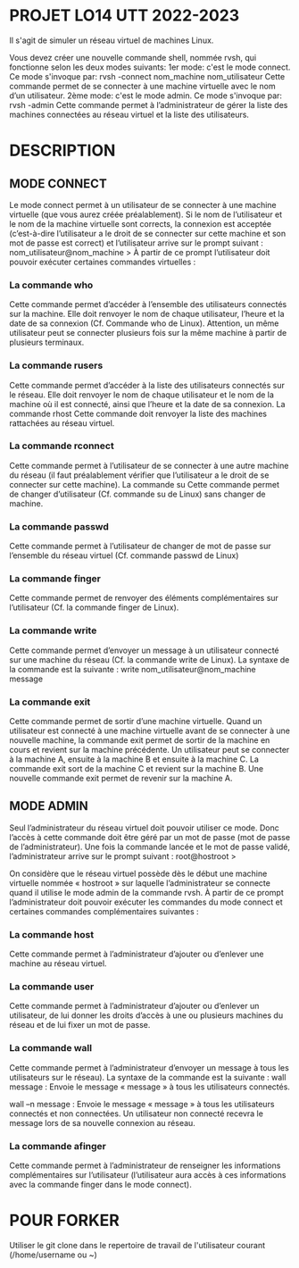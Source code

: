 # PROJET LO14 UTT 2022-2023

Il s'agit de simuler un réseau virtuel de machines Linux.

Vous devez créer une nouvelle commande shell, nommée rvsh,
qui fonctionne selon les deux modes suivants:
1er mode: c'est le mode connect. Ce mode s'invoque par:
rvsh -connect nom_machine nom_utilisateur
Cette commande permet de se connecter à une machine
virtuelle avec le nom d’un utilisateur.
2ème mode: c'est le mode admin. Ce mode s'invoque par:
rvsh -admin
Cette commande permet à l’administrateur de gérer la liste des
machines connectées au réseau virtuel et la liste des utilisateurs.

# DESCRIPTION

## MODE CONNECT

Le mode connect permet à un utilisateur de se connecter à une
machine virtuelle (que vous aurez créée préalablement). Si le
nom de l’utilisateur et le nom de la machine virtuelle sont
corrects, la connexion est acceptée (c’est-à-dire l’utilisateur a le
droit de se connecter sur cette machine et son mot de passe est
correct) et l’utilisateur arrive sur le prompt suivant :
nom_utilisateur@nom_machine >
À partir de ce prompt l’utilisateur doit pouvoir exécuter
certaines commandes virtuelles :

  ### La commande who
Cette commande permet d’accéder à l’ensemble des utilisateurs
connectés sur la machine. Elle doit renvoyer le nom de chaque
utilisateur, l’heure et la date de sa connexion (Cf. Commande
who de Linux). Attention, un même utilisateur peut se
connecter plusieurs fois sur la même machine à partir de
plusieurs terminaux.

  ### La commande rusers
Cette commande permet d’accéder à la liste des utilisateurs
connectés sur le réseau. Elle doit renvoyer le nom de chaque
utilisateur et le nom de la machine où il est connecté, ainsi que
l’heure et la date de sa connexion.
La commande rhost
Cette commande doit renvoyer la liste des machines rattachées
au réseau virtuel.

  ### La commande rconnect
Cette commande permet à l’utilisateur de se connecter à une
autre machine du réseau (il faut préalablement vérifier que
l’utilisateur a le droit de se connecter sur cette machine).
La commande su
Cette commande permet de changer d’utilisateur (Cf.
commande su de Linux) sans changer de machine.

  ### La commande passwd
Cette commande permet à l’utilisateur de changer de mot de
passe sur l’ensemble du réseau virtuel (Cf. commande passwd
de Linux)

  ### La commande finger
Cette commande permet de renvoyer des éléments
complémentaires sur l’utilisateur (Cf. la commande finger de
Linux).

  ### La commande write
Cette commande permet d’envoyer un message à un utilisateur
connecté sur une machine du réseau (Cf. la commande write de
Linux). La syntaxe de la commande est la suivante :
write nom_utilisateur@nom_machine message

  ### La commande exit
Cette commande permet de sortir d’une machine virtuelle.
Quand un utilisateur est connecté à une machine virtuelle avant
de se connecter à une nouvelle machine, la commande exit
permet de sortir de la machine en cours et revient sur la
machine précédente.
Un utilisateur peut se connecter à la machine A, ensuite à la
machine B et ensuite à la machine C. La commande exit sort de
la machine C et revient sur la machine B. Une nouvelle
commande exit permet de revenir sur la machine A.

## MODE ADMIN

Seul l’administrateur du réseau virtuel doit pouvoir utiliser ce
mode. Donc l’accès à cette commande doit être géré par un mot
de passe (mot de passe de l’administrateur). Une fois la
commande lancée et le mot de passe validé, l’administrateur
arrive sur le prompt suivant :
root@hostroot >

On considère que le réseau virtuel possède dès le début une
machine virtuelle nommée « hostroot » sur laquelle
l’administrateur se connecte quand il utilise le mode admin de
la commande rvsh.
À partir de ce prompt l’administrateur doit pouvoir exécuter les
commandes du mode connect et certaines
commandes complémentaires suivantes :

  ### La commande host
Cette commande permet à l’administrateur d’ajouter ou
d’enlever une machine au réseau virtuel.

  ### La commande user
Cette commande permet à l’administrateur d’ajouter ou
d’enlever un utilisateur, de lui donner les droits d’accès à une
ou plusieurs machines du réseau et de lui fixer un mot de passe.

  ### La commande wall
Cette commande permet à l’administrateur d’envoyer un
message à tous les utilisateurs sur le réseau). La syntaxe de la
commande est la suivante :
wall message : Envoie le message « message » à tous les
utilisateurs connectés.

wall –n message : Envoie le message « message » à tous les
utilisateurs connectés et non connectées. Un utilisateur non
connecté recevra le message lors de sa nouvelle connexion au
réseau.

  ### La commande afinger
Cette commande permet à l’administrateur de renseigner les
informations complémentaires sur l’utilisateur (l’utilisateur aura
accès à ces informations avec la commande finger dans le mode
connect).

# POUR FORKER

Utiliser le git clone dans le repertoire de travail de l'utilisateur courant (/home/username ou ~)
